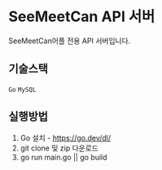 # SeeMeetCan API 서버

SeeMeetCan어플 전용 API 서버입니다.

## 기술스택
`Go` `MySQL`

## 실행방법

1. Go 설치 - https://go.dev/dl/
2. git clone 및 zip 다운로드
3. go run main.go || go build
